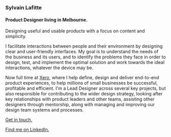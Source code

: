 ### Sylvain Lafitte
#### Product Designer living in Melbourne.
Designing useful and usable products with a focus on content and simplicity.

I facilitate interactions between people and their environment by designing clear and user-friendly interfaces. My goal is to understand the needs of the business and its users, and to identify the problems they face in order to design, test, and implement the optimal solution and work towards the ideal interactions, whatever the device may be.

Now full time at [Xero](http://xero.com/ "Xero - Beautiful Accounting Software"), where I help define, design and deliver end-to-end product experiences, to help millions of small businesses be successful, profitable and efficient.
I'm a Lead Designer across several key projects, but also responsible for contributing to the wider design strategy, looking after key relationships with product leaders and other teams, assisting other designers through mentorship, along with managing and improving our design team systems and processes.</p>

[Get in touch.](mailto:lafitte.sylvain@gmail.com "Email: lafitte.sylvain@gmail.com")

[Find me on LinkedIn.](http://www.linkedin.com/in/sylvain-lafitte-00")

